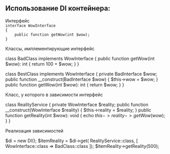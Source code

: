 <h2>Использование DI контейнера:</h2>
Интерфейс
<code>
interface WowInterface
{
    public function getWow(int $wow);
}
</code>


Классы, имплементирующие интерфейс

class BadClass implements WowInterface
{
    public function getWow(int $wow): int
    {
        return 100 + $wow;
    }
}

class BestClass implements WowInterface
{
    private BadInterface $wow;
    public function __construct(BadInterface $wow) {
        $this->wow = $wow;
    }
    public function getWow(int $wow): int
    {
        return $wow;
    }
}

Класс, у которого в зависимости интерфейс

class RealityService
{
    private WowInterface $reality;
    public function __construct(WowInterface $reality)
    {
        $this->reality = $reality;
    }
    public function getReality(int $wow): void
    {
        echo $this->reality->getWow($wow);
    }
}

Реализация зависимостей

$di = new DI();
$itemReality = $di->get(
    RealityService::class, [
        WowInterface::class => BadClass::class
    ]);
$itemReality->getReality(500);
